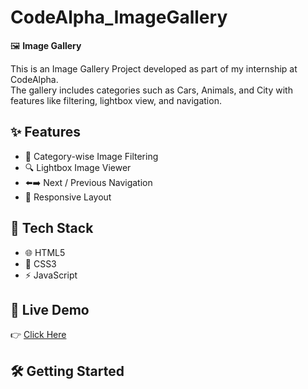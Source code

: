 # CodeAlpha_ImageGallery  

🖼️ **Image Gallery**  

This is an Image Gallery Project developed as part of my internship at CodeAlpha.  
The gallery includes categories such as Cars, Animals, and City with features like filtering, lightbox view, and navigation.  

## ✨ Features  
- 📂 Category-wise Image Filtering  
- 🔍 Lightbox Image Viewer  
- ⬅️➡️ Next / Previous Navigation  
- 🎨 Responsive Layout  

## 🎨 Tech Stack  
- 🌐 HTML5  
- 🎨 CSS3  
- ⚡ JavaScript  

## 🚀 Live Demo  
👉 [Click Here](https://alkeshsrivastava1214-boop.github.io/CodeAlpha_ImageGallery/)  

## 🛠️ Getting Started  

